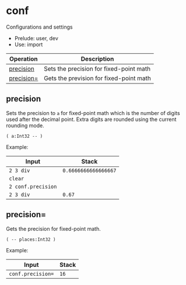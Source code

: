 <!-- mod: conf -->

# conf

Configurations and settings

- Prelude: user, dev
- Use: import

<!-- index -->

| Operation                   | Description
|-----------------------------|----------------
| [precision](#precision)     | Sets the precision for fixed-point math
| [precision=](#precision=)   | Gets the prevision for fixed-point math

## precision

Sets the precision to `a` for fixed-point math which is the number of digits
used after the decimal point. Extra digits are rounded using the current
rounding mode.

    ( a:Int32 -- )

Example:

<!-- test: places -->

| Input               | Stack
|---------------------|---------------------|
| `2 3 div`           | `0.6666666666666667`
| `clear`             |
| `2 conf.precision`  |
| `2 3 div`           | `0.67`


## precision=

Gets the precision for fixed-point math.

    ( -- places:Int32 )

Example:

<!-- test: places= -->

| Input               | Stack
|---------------------|---------------------|
| `conf.precision=`   | `16`

